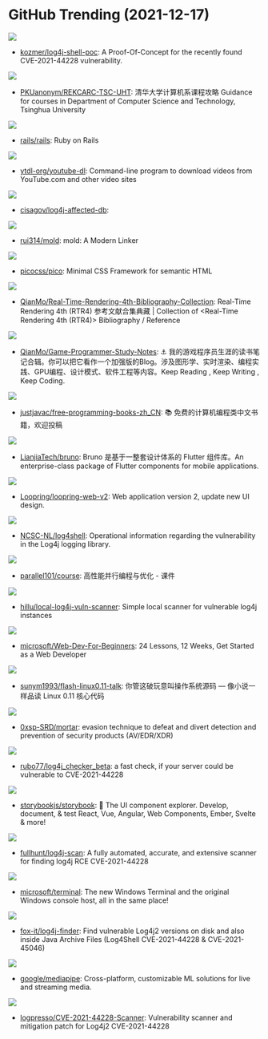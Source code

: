# GitHub Trending (2021-12-17)

![](https://img.shields.io/badge/Java-New%2069-green?style=flat-square&logo=appveyor)
- [kozmer/log4j-shell-poc](https://github.com/kozmer/log4j-shell-poc): A Proof-Of-Concept for the recently found CVE-2021-44228 vulnerability.

![](https://img.shields.io/badge/HTML-New%20228-green?style=flat-square&logo=appveyor)
- [PKUanonym/REKCARC-TSC-UHT](https://github.com/PKUanonym/REKCARC-TSC-UHT): 清华大学计算机系课程攻略 Guidance for courses in Department of Computer Science and Technology, Tsinghua University

![](https://img.shields.io/badge/Ruby-New%2024-green?style=flat-square&logo=appveyor)
- [rails/rails](https://github.com/rails/rails): Ruby on Rails

![](https://img.shields.io/badge/Python-New%2057-green?style=flat-square&logo=appveyor)
- [ytdl-org/youtube-dl](https://github.com/ytdl-org/youtube-dl): Command-line program to download videos from YouTube.com and other video sites

![](https://img.shields.io/badge/none-New%20196-green?style=flat-square&logo=appveyor)
- [cisagov/log4j-affected-db](https://github.com/cisagov/log4j-affected-db): 

![](https://img.shields.io/badge/C%2B%2B-New%20425-green?style=flat-square&logo=appveyor)
- [rui314/mold](https://github.com/rui314/mold): mold: A Modern Linker

![](https://img.shields.io/badge/CSS-New%20329-green?style=flat-square&logo=appveyor)
- [picocss/pico](https://github.com/picocss/pico): Minimal CSS Framework for semantic HTML

![](https://img.shields.io/badge/HTML-New%20256-green?style=flat-square&logo=appveyor)
- [QianMo/Real-Time-Rendering-4th-Bibliography-Collection](https://github.com/QianMo/Real-Time-Rendering-4th-Bibliography-Collection): Real-Time Rendering 4th (RTR4) 参考文献合集典藏 | Collection of <Real-Time Rendering 4th (RTR4)> Bibliography / Reference

![](https://img.shields.io/badge/none-New%20465-green?style=flat-square&logo=appveyor)
- [QianMo/Game-Programmer-Study-Notes](https://github.com/QianMo/Game-Programmer-Study-Notes): ⚓ 我的游戏程序员生涯的读书笔记合辑。你可以把它看作一个加强版的Blog。涉及图形学、实时渲染、编程实践、GPU编程、设计模式、软件工程等内容。Keep Reading , Keep Writing , Keep Coding.

![](https://img.shields.io/badge/none-New%20157-green?style=flat-square&logo=appveyor)
- [justjavac/free-programming-books-zh_CN](https://github.com/justjavac/free-programming-books-zh_CN): 📚 免费的计算机编程类中文书籍，欢迎投稿

![](https://img.shields.io/badge/Dart-New%2019-green?style=flat-square&logo=appveyor)
- [LianjiaTech/bruno](https://github.com/LianjiaTech/bruno): Bruno 是基于一整套设计体系的 Flutter 组件库。An enterprise-class package of Flutter components for mobile applications.

![](https://img.shields.io/badge/TypeScript-New%209-green?style=flat-square&logo=appveyor)
- [Loopring/loopring-web-v2](https://github.com/Loopring/loopring-web-v2): Web application version 2, update new UI design.

![](https://img.shields.io/badge/Python-New%20206-green?style=flat-square&logo=appveyor)
- [NCSC-NL/log4shell](https://github.com/NCSC-NL/log4shell): Operational information regarding the vulnerability in the Log4j logging library.

![](https://img.shields.io/badge/C%2B%2B-New%2027-green?style=flat-square&logo=appveyor)
- [parallel101/course](https://github.com/parallel101/course): 高性能并行编程与优化 - 课件

![](https://img.shields.io/badge/Go-New%2060-green?style=flat-square&logo=appveyor)
- [hillu/local-log4j-vuln-scanner](https://github.com/hillu/local-log4j-vuln-scanner): Simple local scanner for vulnerable log4j instances

![](https://img.shields.io/badge/JavaScript-New%20120-green?style=flat-square&logo=appveyor)
- [microsoft/Web-Dev-For-Beginners](https://github.com/microsoft/Web-Dev-For-Beginners): 24 Lessons, 12 Weeks, Get Started as a Web Developer

![](https://img.shields.io/badge/C-New%2032-green?style=flat-square&logo=appveyor)
- [sunym1993/flash-linux0.11-talk](https://github.com/sunym1993/flash-linux0.11-talk): 你管这破玩意叫操作系统源码 — 像小说一样品读 Linux 0.11 核心代码

![](https://img.shields.io/badge/Pascal-New%2024-green?style=flat-square&logo=appveyor)
- [0xsp-SRD/mortar](https://github.com/0xsp-SRD/mortar): evasion technique to defeat and divert detection and prevention of security products (AV/EDR/XDR)

![](https://img.shields.io/badge/Shell-New%2032-green?style=flat-square&logo=appveyor)
- [rubo77/log4j_checker_beta](https://github.com/rubo77/log4j_checker_beta): a fast check, if your server could be vulnerable to CVE-2021-44228

![](https://img.shields.io/badge/TypeScript-New%2037-green?style=flat-square&logo=appveyor)
- [storybookjs/storybook](https://github.com/storybookjs/storybook): 📓 The UI component explorer. Develop, document, & test React, Vue, Angular, Web Components, Ember, Svelte & more!

![](https://img.shields.io/badge/Python-New%20398-green?style=flat-square&logo=appveyor)
- [fullhunt/log4j-scan](https://github.com/fullhunt/log4j-scan): A fully automated, accurate, and extensive scanner for finding log4j RCE CVE-2021-44228

![](https://img.shields.io/badge/C%2B%2B-New%2040-green?style=flat-square&logo=appveyor)
- [microsoft/terminal](https://github.com/microsoft/terminal): The new Windows Terminal and the original Windows console host, all in the same place!

![](https://img.shields.io/badge/Python-New%2087-green?style=flat-square&logo=appveyor)
- [fox-it/log4j-finder](https://github.com/fox-it/log4j-finder): Find vulnerable Log4j2 versions on disk and also inside Java Archive Files (Log4Shell CVE-2021-44228 & CVE-2021-45046)

![](https://img.shields.io/badge/C%2B%2B-New%2029-green?style=flat-square&logo=appveyor)
- [google/mediapipe](https://github.com/google/mediapipe): Cross-platform, customizable ML solutions for live and streaming media.

![](https://img.shields.io/badge/Java-New%20106-green?style=flat-square&logo=appveyor)
- [logpresso/CVE-2021-44228-Scanner](https://github.com/logpresso/CVE-2021-44228-Scanner): Vulnerability scanner and mitigation patch for Log4j2 CVE-2021-44228

